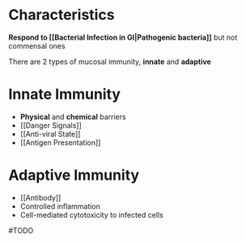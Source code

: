 # Characteristics
**Respond to [[Bacterial Infection in GI|Pathogenic bacteria]]** but not commensal ones

There are 2 types of mucosal immunity, **innate** and **adaptive**

# Innate Immunity
- **Physical** and **chemical** barriers
- [[Danger Signals]]
- [[Anti-viral State]]
- [[Antigen Presentation]]

# Adaptive Immunity
- [[Antibody]]
- Controlled inflammation
- Cell-mediated cytotoxicity to infected cells

#TODO 